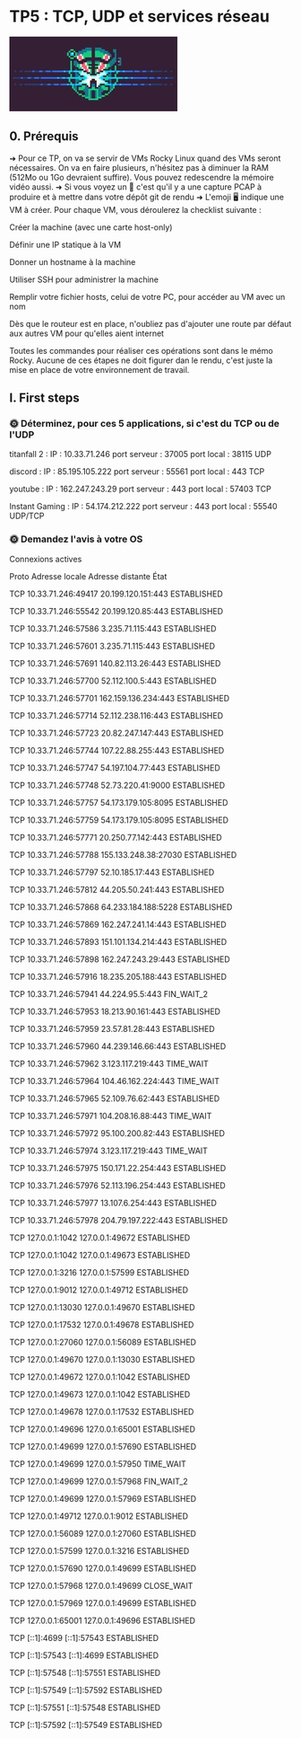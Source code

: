 # TP5 : TCP, UDP et services réseau
![Alt text](image.png)

## 0. Prérequis

➜ Pour ce TP, on va se servir de VMs Rocky Linux quand des VMs seront nécessaires. On va en faire plusieurs, n'hésitez pas à diminuer la RAM (512Mo ou 1Go devraient suffire). Vous pouvez redescendre la mémoire vidéo aussi.
➜ Si vous voyez un 🦈 c'est qu'il y a une capture PCAP à produire et à mettre dans votre dépôt git de rendu
➜ L'emoji 🖥️ indique une VM à créer. Pour chaque VM, vous déroulerez la checklist suivante :


 Créer la machine (avec une carte host-only)

 Définir une IP statique à la VM

 Donner un hostname à la machine

 Utiliser SSH pour administrer la machine

 Remplir votre fichier hosts, celui de votre PC, pour accéder au VM avec un nom

 Dès que le routeur est en place, n'oubliez pas d'ajouter une route par défaut aux autres VM pour qu'elles aient internet


Toutes les commandes pour réaliser ces opérations sont dans le mémo Rocky. Aucune de ces étapes ne doit figurer dan le rendu, c'est juste la mise en place de votre environnement de travail.
## I. First steps

### 🌞 Déterminez, pour ces 5 applications, si c'est du TCP ou de l'UDP

titanfall 2 : IP : 10.33.71.246 port serveur : 37005  port local : 38115  UDP

discord :  IP : 85.195.105.222 port serveur : 55561  port local : 443  TCP

youtube  : IP : 162.247.243.29 port serveur : 443 port local : 57403  TCP

Instant Gaming : IP : 54.174.212.222 port serveur : 443 port local : 55540 UDP/TCP

### 🌞 Demandez l'avis à votre OS
Connexions actives

  Proto  Adresse locale         Adresse distante       État

  TCP    10.33.71.246:49417     20.199.120.151:443     ESTABLISHED

  TCP    10.33.71.246:55542     20.199.120.85:443      ESTABLISHED

  TCP    10.33.71.246:57586     3.235.71.115:443       ESTABLISHED

  TCP    10.33.71.246:57601     3.235.71.115:443       ESTABLISHED

  TCP    10.33.71.246:57691     140.82.113.26:443      ESTABLISHED

  TCP    10.33.71.246:57700     52.112.100.5:443       ESTABLISHED

  TCP    10.33.71.246:57701     162.159.136.234:443    ESTABLISHED

  TCP    10.33.71.246:57714     52.112.238.116:443     ESTABLISHED

  TCP    10.33.71.246:57723     20.82.247.147:443      ESTABLISHED
  
  TCP    10.33.71.246:57744     107.22.88.255:443      ESTABLISHED

  TCP    10.33.71.246:57747     54.197.104.77:443      ESTABLISHED

  TCP    10.33.71.246:57748     52.73.220.41:9000      ESTABLISHED

  TCP    10.33.71.246:57757     54.173.179.105:8095    ESTABLISHED

  TCP    10.33.71.246:57759     54.173.179.105:8095    ESTABLISHED

  TCP    10.33.71.246:57771     20.250.77.142:443      ESTABLISHED

  TCP    10.33.71.246:57788     155.133.248.38:27030   ESTABLISHED

  TCP    10.33.71.246:57797     52.10.185.17:443       ESTABLISHED

  TCP    10.33.71.246:57812     44.205.50.241:443      ESTABLISHED

  TCP    10.33.71.246:57868     64.233.184.188:5228    ESTABLISHED

  TCP    10.33.71.246:57869     162.247.241.14:443     ESTABLISHED

  TCP    10.33.71.246:57893     151.101.134.214:443    ESTABLISHED

  TCP    10.33.71.246:57898     162.247.243.29:443     ESTABLISHED

  TCP    10.33.71.246:57916     18.235.205.188:443     ESTABLISHED

  TCP    10.33.71.246:57941     44.224.95.5:443        FIN_WAIT_2

  TCP    10.33.71.246:57953     18.213.90.161:443      ESTABLISHED

  TCP    10.33.71.246:57959     23.57.81.28:443        ESTABLISHED

  TCP    10.33.71.246:57960     44.239.146.66:443      ESTABLISHED

  TCP    10.33.71.246:57962     3.123.117.219:443      TIME_WAIT

  TCP    10.33.71.246:57964     104.46.162.224:443     TIME_WAIT

  TCP    10.33.71.246:57965     52.109.76.62:443       ESTABLISHED

  TCP    10.33.71.246:57971     104.208.16.88:443      TIME_WAIT

  TCP    10.33.71.246:57972     95.100.200.82:443      ESTABLISHED

  TCP    10.33.71.246:57974     3.123.117.219:443      TIME_WAIT

  TCP    10.33.71.246:57975     150.171.22.254:443     ESTABLISHED

  TCP    10.33.71.246:57976     52.113.196.254:443     ESTABLISHED

  TCP    10.33.71.246:57977     13.107.6.254:443       ESTABLISHED

  TCP    10.33.71.246:57978     204.79.197.222:443     ESTABLISHED

  TCP    127.0.0.1:1042         127.0.0.1:49672        ESTABLISHED

  TCP    127.0.0.1:1042         127.0.0.1:49673        ESTABLISHED

  TCP    127.0.0.1:3216         127.0.0.1:57599        ESTABLISHED

  TCP    127.0.0.1:9012         127.0.0.1:49712        ESTABLISHED

  TCP    127.0.0.1:13030        127.0.0.1:49670        ESTABLISHED

  TCP    127.0.0.1:17532        127.0.0.1:49678        ESTABLISHED

  TCP    127.0.0.1:27060        127.0.0.1:56089        ESTABLISHED

  TCP    127.0.0.1:49670        127.0.0.1:13030        ESTABLISHED

  TCP    127.0.0.1:49672        127.0.0.1:1042         ESTABLISHED

  TCP    127.0.0.1:49673        127.0.0.1:1042         ESTABLISHED

  TCP    127.0.0.1:49678        127.0.0.1:17532        ESTABLISHED

  TCP    127.0.0.1:49696        127.0.0.1:65001        ESTABLISHED

  TCP    127.0.0.1:49699        127.0.0.1:57690        ESTABLISHED

  TCP    127.0.0.1:49699        127.0.0.1:57950        TIME_WAIT

  TCP    127.0.0.1:49699        127.0.0.1:57968        FIN_WAIT_2

  TCP    127.0.0.1:49699        127.0.0.1:57969        ESTABLISHED

  TCP    127.0.0.1:49712        127.0.0.1:9012         ESTABLISHED

  TCP    127.0.0.1:56089        127.0.0.1:27060        ESTABLISHED

  TCP    127.0.0.1:57599        127.0.0.1:3216         ESTABLISHED

  TCP    127.0.0.1:57690        127.0.0.1:49699        ESTABLISHED

  TCP    127.0.0.1:57968        127.0.0.1:49699        CLOSE_WAIT

  TCP    127.0.0.1:57969        127.0.0.1:49699        ESTABLISHED

  TCP    127.0.0.1:65001        127.0.0.1:49696        ESTABLISHED

  TCP    [::1]:4699             [::1]:57543            ESTABLISHED

  TCP    [::1]:57543            [::1]:4699             ESTABLISHED

  TCP    [::1]:57548            [::1]:57551            ESTABLISHED

  TCP    [::1]:57549            [::1]:57592            ESTABLISHED

  TCP    [::1]:57551            [::1]:57548            ESTABLISHED
  
  TCP    [::1]:57592            [::1]:57549            ESTABLISHED